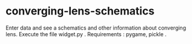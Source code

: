 # converging-lens-schematics
Enter data and see a schematics and other information about converging lens. 
Execute the file widget.py . 
Requirements : pygame, pickle . 
